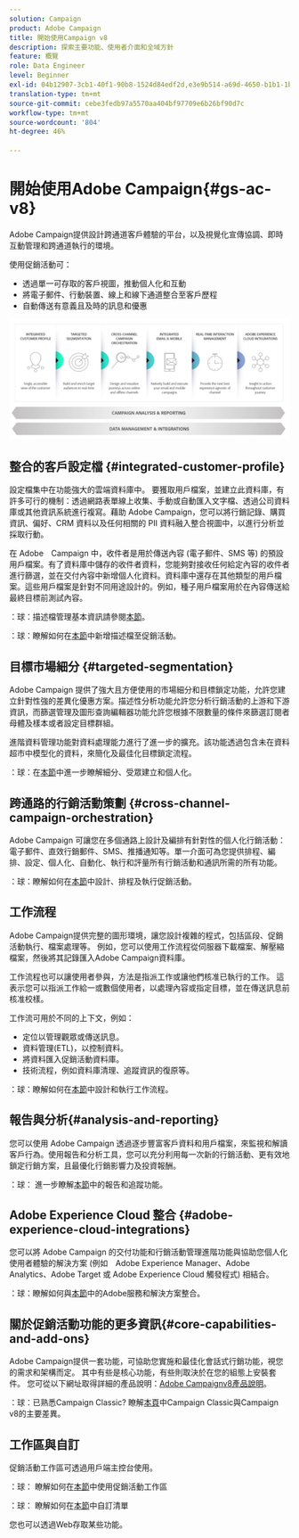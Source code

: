 ```yaml
---
solution: Campaign
product: Adobe Campaign
title: 開始使用Campaign v8
description: 探索主要功能、使用者介面和全域方針
feature: 概覽
role: Data Engineer
level: Beginner
exl-id: 04b12907-3cb1-40f1-90b8-1524d84edf2d,e3e9b514-a69d-4650-b1b1-1b76b4f3d63f
translation-type: tm+mt
source-git-commit: cebe3fedb97a5570aa404bf97709e6b26bf90d7c
workflow-type: tm+mt
source-wordcount: '804'
ht-degree: 46%

---
```


# 開始使用Adobe Campaign{#gs-ac-v8}

Adobe Campaign提供設計跨通道客戶體驗的平台，以及視覺化宣傳協調、即時互動管理和跨通道執行的環境。

使用促銷活動可：

* 透過單一可存取的客戶視圖，推動個人化和互動
* 將電子郵件、行動裝置、線上和線下通道整合至客戶歷程
* 自動傳送有意義且及時的訊息和優惠

![](assets/ac-capabilities.png)

## 整合的客戶設定檔 {#integrated-customer-profile}

設定檔集中在功能強大的雲端資料庫中。 要獲取用戶檔案，並建立此資料庫，有許多可行的機制：透過網路表單線上收集、手動或自動匯入文字檔、透過公司資料庫或其他資訊系統進行複寫。藉助 Adobe Campaign，您可以將行銷記錄、購買資訊、偏好、CRM 資料以及任何相關的 PII 資料融入整合視圖中，以進行分析並採取行動。

在 Adobe　Campaign 中，收件者是用於傳送內容 (電子郵件、SMS 等) 的預設用戶檔案。有了資料庫中儲存的收件者資料，您能夠對接收任何給定內容的收件者進行篩選，並在交付內容中新增個人化資料。資料庫中還存在其他類型的用戶檔案。這些用戶檔案是針對不同用途設計的。例如，種子用戶檔案用於在內容傳送給最終目標前測試內容。

：球：描述檔管理基本資訊請參閱[本節](audiences.md)。

：球：瞭解如何在[本節](import.md)中新增描述檔至促銷活動。

## 目標市場細分 {#targeted-segmentation}

Adobe Campaign 提供了強大且方便使用的市場細分和目標鎖定功能，允許您建立針對性強的差異化優惠方案。描述性分析功能允許您分析行銷活動的上游和下游資訊，而篩選管理及圖形查詢編輯器功能允許您根據不限數量的條件來篩選訂閱者母體及樣本或者設定目標群組。

進階資料管理功能對資料處理能力進行了進一步的擴充。該功能透過包含未在資料超市中模型化的資料，來簡化及最佳化目標鎖定流程。

：球：在[本節](audiences.md)中進一步瞭解細分、受眾建立和個人化。

## 跨通路的行銷活動策劃 {#cross-channel-campaign-orchestration}

Adobe Campaign 可讓您在多個通路上設計及編排有針對性的個人化行銷活動：電子郵件、直效行銷郵件、SMS、推播通知等。單一介面可為您提供排程、編排、設定、個人化、自動化、執行和評量所有行銷活動和通訊所需的所有功能。

：球：瞭解如何在[本節](campaigns.md)中設計、排程及執行促銷活動。

## 工作流程

Adobe Campaign提供完整的圖形環境，讓您設計複雜的程式，包括區段、促銷活動執行、檔案處理等。 例如，您可以使用工作流程從伺服器下載檔案、解壓縮檔案，然後將其記錄匯入Adobe Campaign資料庫。

工作流程也可以讓使用者參與，方法是指派工作或讓他們核准已執行的工作。 這表示您可以指派工作給一或數個使用者，以處理內容或指定目標，並在傳送訊息前核准校樣。

工作流可用於不同的上下文，例如：

* 定位以管理觀眾或傳送訊息。
* 資料管理(ETL)，以控制資料。
* 將資料匯入促銷活動資料庫。
* 技術流程，例如資料庫清理、追蹤資訊的復原等。

：球：瞭解如何在[本節](../config/workflows.md)中設計和執行工作流程。

## 報告與分析{#analysis-and-reporting}

您可以使用 Adobe Campaign 透過逐步豐富客戶資料和用戶檔案，來監視和解讀客戶行為。使用報告和分析工具，您可以充分利用每一次新的行銷活動、更有效地鎖定行銷方案，且最優化行銷影響力及投資報酬。

：球： 進一步瞭解[本節](reporting.md)中的報告和追蹤功能。

## Adobe Experience Cloud 整合 {#adobe-experience-cloud-integrations}

您可以將 Adobe Campaign 的交付功能和行銷活動管理進階功能與協助您個人化使用者體驗的解決方案 (例如　Adobe Experience Manager、Adobe Analytics、Adobe Target 或 Adobe Experience Cloud 觸發程式) 相結合。

：球：瞭解如何與[本節](../connect/integration.md)中的Adobe服務和解決方案整合。

## 關於促銷活動功能的更多資訊{#core-capabilities-and-add-ons}

Adobe Campaign提供一套功能，可協助您實施和最佳化會話式行銷功能，視您的需求和架構而定。 其中有些是核心功能，有些則取決於在您的組態上安裝套件。 您可從以下網址取得詳細的產品說明：[Adobe Campaignv8產品說明](https://helpx.adobe.com/legal/product-descriptions/adobe-campaign-classic---product-description.html)。

：球：已熟悉Campaign Classic? 瞭解[本頁](capability-matrix.md)中Campaign Classic與Campaign v8的主要差異。

## 工作區與自訂

促銷活動工作區可透過用戶端主控台使用。

：球： 瞭解如何在[本節](https://experienceleague.adobe.com/docs/campaign-classic/using/getting-started/starting-with-adobe-campaign/campaign-workspace/adobe-campaign-workspace.html)中使用促銷活動工作區

：球： 瞭解如何在[本節](https://experienceleague.adobe.com/docs/campaign-classic/using/getting-started/starting-with-adobe-campaign/campaign-workspace/adobe-campaign-ui-lists.html)中自訂清單

您也可以透過Web存取某些功能。

